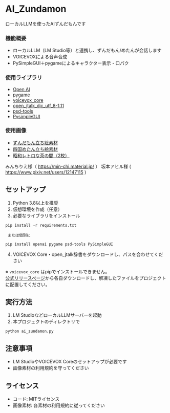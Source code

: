 # AI_Zundamon
ローカルLLMを使ったAIずんだもんです

### 機能概要
- ローカルLLM（LM Studio等）と連携し、ずんだもん/めたんが会話します
- VOICEVOXによる音声合成
- PySimpleGUI＋pygameによるキャラクター表示・口パク

### 使用ライブラリ
- [Open AI](https://pypi.org/project/openai/)
- [pygame](https://www.pygame.org/news)
- [voicevox_core](https://github.com/VOICEVOX/voicevox_core/releases)
- [open_jtalk_dic_utf_8-1.11](https://sourceforge.net/projects/open-jtalk/postdownload)
- [psd-tools](https://psd-tools.readthedocs.io/en/latest/)
- [PysimpleGUI](https://www.pysimplegui.com/)
 
### 使用画像
- [ずんだもん立ち絵素材](https://www.pixiv.net/artworks/92641351)
- [四国めたん立ち絵素材](https://www.pixiv.net/artworks/92641379)
- [昭和レトロな茶の間（2枚）](https://min-chi.material.jp/fm/bg_c/retro_living/)

みんちりえ様（ https://min-chi.material.jp/ ）
坂本アヒル様 ( https://www.pixiv.net/users/12147115 )

## セットアップ

1. Python 3.8以上を推奨
2. 仮想環境を作成（任意）
3. 必要なライブラリをインストール
```
pip install -r requirements.txt

 または個別に

pip install openai pygame psd-tools PySimpleGUI
```
4. VOICEVOX Core・open_jtalk辞書をダウンロードし、パスを合わせてください

※ `voicevox_core` はpipでインストールできません。  
[公式リリースページ](https://github.com/VOICEVOX/voicevox_core/releases)から各自ダウンロードし、解凍したファイルをプロジェクトに配置してください。


## 実行方法

1. LM StudioなどローカルLLMサーバーを起動
2. 本プロジェクトのディレクトリで
```
python ai_zundamon.py
```

## 注意事項

- LM StudioやVOICEVOX Coreのセットアップが必要です
- 画像素材の利用規約を守ってください

## ライセンス

- コード: MITライセンス
- 画像素材: 各素材の利用規約に従ってください